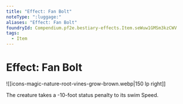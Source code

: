 ```yaml
---
title: "Effect: Fan Bolt"
noteType: ":luggage:"
aliases: "Effect: Fan Bolt"
foundryId: Compendium.pf2e.bestiary-effects.Item.seWuw1GMSm3kzCWV
tags:
  - Item
---
```


# Effect: Fan Bolt
![[icons-magic-nature-root-vines-grow-brown.webp|150 lp right]]

The creature takes a -10-foot status penalty to its swim Speed.
